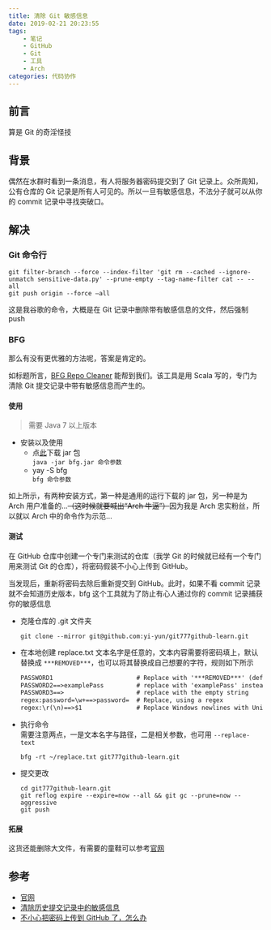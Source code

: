```yaml
---
title: 清除 Git 敏感信息
date: 2019-02-21 20:23:55
tags:
    - 笔记
    - GitHub
    - Git
    - 工具
    - Arch
categories: 代码协作
---
```


## 前言
算是 Git 的奇淫怪技

<!--more-->

## 背景
偶然在水群时看到一条消息，有人将服务器密码提交到了 Git 记录上。众所周知，公有仓库的 Git 记录是所有人可见的。所以一旦有敏感信息，不法分子就可以从你的 commit 记录中寻找突破口。

## 解决
### Git 命令行
```shell
git filter-branch --force --index-filter 'git rm --cached --ignore-unmatch sensitive-data.py' --prune-empty --tag-name-filter cat -- --all
git push origin --force –all
```

这是我谷歌的命令，大概是在 Git 记录中删除带有敏感信息的文件，然后强制 push

### BFG
那么有没有更优雅的方法呢，答案是肯定的。

如标题所言，[BFG Repo Cleaner](https://rtyley.github.io/bfg-repo-cleaner/) 能帮到我们。该工具是用 Scala 写的，专门为清除 Git 提交记录中带有敏感信息而产生的。

#### 使用

> 需要 Java 7 以上版本

- 安装以及使用
    - 点[此](https://mvnrepository.com/artifact/com.madgag/bfg)下载 jar 包  
    `java -jar bfg.jar 命令参数`
    - yay -S bfg  
    `bfg 命令参数`

如上所示，有两种安装方式，第一种是通用的运行下载的 jar 包，另一种是为 Arch 用户准备的...~~（这时候就要喊出“Arch 牛逼”）~~因为我是 Arch 忠实粉丝，所以就以 Arch 中的命令作为示范...

#### 测试

在 GitHub 仓库中创建一个专门来测试的仓库（我学 Git 的时候就已经有一个专门用来测试 Git 的仓库），将密码假装不小心上传到 GitHub。

当发现后，重新将密码去除后重新提交到 GitHub。此时，如果不看 commit 记录就不会知道历史版本，bfg 这个工具就为了防止有心人通过你的 commit 记录捕获你的敏感信息
- 克隆仓库的 .git 文件夹
    ```
    git clone --mirror git@github.com:yi-yun/git777github-learn.git
    ```
- 在本地创建 replace.txt
文本名字是任意的，文本内容需要将密码填上，默认替换成 `***REMOVED***`，也可以将其替换成自己想要的字符，规则如下所示
    ```txt
    PASSWORD1                       # Replace with '***REMOVED***' (default)
    PASSWORD2==>examplePass         # replace with 'examplePass' instead
    PASSWORD3==>                    # replace with the empty string
    regex:password=\w+==>password=  # Replace, using a regex
    regex:\r(\n)==>$1               # Replace Windows newlines with Unix newlines
    ```
- 执行命令  
需要注意两点，一是文本名字与路径，二是相关参数，也可用 `--replace-text`
    ```shell
    bfg -rt ~/replace.txt git777github-learn.git
    ```
- 提交更改
    ```shell
    cd git777github-learn.git
    git reflog expire --expire=now --all && git gc --prune=now --aggressive
    git push
    ```
#### 拓展  
这货还能删除大文件，有需要的童鞋可以参考[官网](https://rtyley.github.io/bfg-repo-cleaner/)

## 参考
- [官网](https://rtyley.github.io/bfg-repo-cleaner/)
- [清除历史提交记录中的敏感信息](https://debugtalk.com/post/clean-sensitive-data-from-git-history-commits/#%E9%98%85%E8%AF%BB%E6%9B%B4%E5%A4%9A)
- [不小心把密码上传到 GitHub 了，怎么办](https://www.bennythink.com/git-password.html)